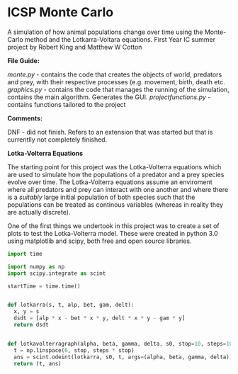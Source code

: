 # ICSP Monte Carlo
A simulation of how animal populations change over time using the Monte-Carlo method and the Lotkarra-Voltara equations. First Year IC summer project by Robert King and Matthew W Cotton

**File Guide:**

  *monte.py*  -  contains the code that creates the objects of world, predators and prey, with their respective processes (e.g. movement, birth, death etc.
  *graphics.py*  -  contains the code that manages the running of the simulation, contains the main algorithm. Generates the GUI.
  *projectfunctions.py*  -  contains functions tailored to the project 
  
  **Comments:**
  
  DNF - did not finish. Refers to an extension that was started but that is currentlly not completely finished.



**Lotka-Volterra Equations**

  The starting point for this project was the Lotka-Volterra equations which are used to simulate how the populations of a predator and a prey species evolve over time. The Lotka-Volterra equations assume an enviroment where all predators and prey can interact with one another and where there is a *suitably* large initial population of both species such that the populations can be treated as continous variables (whereas in reality they are actually discrete). 
 
  One of the first things we undertook in this project was to create a set of plots to test the Lotka-Volterra model. These were created in python 3.0 using matplotlib and scipy, both free and open source libraries.
  
  
  ```python
import time

import numpy as np
import scipy.integrate as scint

startTime = time.time()


def lotkarra(s, t, alp, bet, gam, delt):
    x, y = s
    dsdt = [alp * x - bet * x * y, delt * x * y - gam * y]
    return dsdt


def lotkavolterragraph(alpha, beta, gamma, delta, s0, stop=10, steps=10):
    t = np.linspace(0, stop, steps * stop)
    ans = scint.odeint(lotkarra, s0, t, args=(alpha, beta, gamma, delta))
    return (t, ans)
  ```
